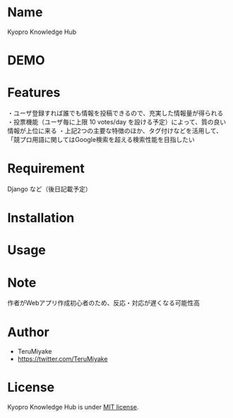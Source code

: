 # Name
Kyopro Knowledge Hub

# DEMO

# Features
・ユーザ登録すれば誰でも情報を投稿できるので、充実した情報量が得られる
・投票機能（ユーザ毎に上限 10 votes/day を設ける予定）によって、質の良い情報が上位に来る
・上記2つの主要な特徴のほか、タグ付けなどを活用して、「競プロ用語に関してはGoogle検索を超える検索性能を目指したい

# Requirement
Django など（後日記載予定）

# Installation

# Usage

# Note
作者がWebアプリ作成初心者のため、反応・対応が遅くなる可能性高

# Author
* TeruMiyake
* https://twitter.com/TeruMiyake

# License
Kyopro Knowledge Hub is under [MIT license](https://en.wikipedia.org/wiki/MIT_License).